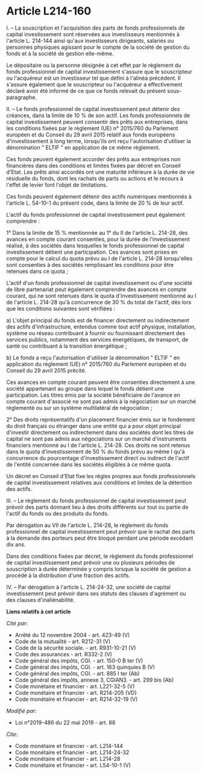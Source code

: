 # Article L214-160

I. – La souscription et l'acquisition des parts de fonds professionnels de capital investissement sont réservées aux
investisseurs mentionnés à l'article L. 214-144 ainsi qu'aux investisseurs dirigeants, salariés ou personnes physiques
agissant pour le compte de la société de gestion du fonds et à la société de gestion elle-même. 

Le dépositaire ou la personne désignée à cet effet par le règlement du fonds professionnel de capital investissement s'assure
que le souscripteur ou l'acquéreur est un investisseur tel que défini à l'alinéa précédent. Il s'assure également que le
souscripteur ou l'acquéreur a effectivement déclaré avoir été informé de ce que ce fonds relevait du présent sous-
paragraphe. 

II. – Le fonds professionnel de capital investissement peut détenir des créances, dans la limite de 10 % de son actif. Les
fonds professionnels de capital investissement peuvent consentir des prêts aux entreprises, dans les conditions fixées par le
règlement (UE) n° 2015/760 du Parlement européen et du Conseil du 29 avril 2015 relatif aux fonds européens d'investissement
à long terme, lorsqu'ils ont reçu l'autorisation d'utiliser la dénomination " ELTIF " en application de ce même règlement. 

Ces fonds peuvent également accorder des prêts aux entreprises non financières dans des conditions et limites fixées par
décret en Conseil d'Etat. Les prêts ainsi accordés ont une maturité inférieure à la durée de vie résiduelle du fonds, dont
les rachats de parts ou actions et le recours à l'effet de levier font l'objet de limitations. 

Ces fonds peuvent également détenir des actifs numériques mentionnés à l'article L. 54-10-1 du présent code, dans la limite
de 20 % de leur actif. 

L'actif du fonds professionnel de capital investissement peut également comprendre : 

1° Dans la limite de 15 % mentionnée au 1° du II de l'article L. 214-28, des avances en compte courant consenties, pour la
durée de l'investissement réalisé, à des sociétés dans lesquelles le fonds professionnel de capital investissement détient
une participation. Ces avances sont prises en compte pour le calcul du quota prévu au I de l'article L. 214-28 lorsqu'elles
sont consenties à des sociétés remplissant les conditions pour être retenues dans ce quota ; 

L'actif d'un fonds professionnel de capital investissement ou d'une société de libre partenariat peut également comprendre
des avances en compte courant, qui ne sont retenues dans le quota d'investissement mentionné au I de l'article L. 214-28 qu'à
concurrence de 30 % du total de l'actif, dès lors que les conditions suivantes sont vérifiées : 

a) L'objet principal du fonds est de financer directement ou indirectement des actifs d'infrastructure, entendus comme tout
actif physique, installation, système ou réseau contribuant à fournir ou fournissant directement des services publics,
notamment des services énergétiques, de transport, de santé ou contribuant à la transition énergétique ; 

b) Le fonds a reçu l'autorisation d'utiliser la dénomination " ELTIF " en application du règlement (UE) n° 2015/760 du
Parlement européen et du Conseil du 29 avril 2015 précité. 

Ces avances en compte courant peuvent être consenties directement à une société appartenant au groupe dans lequel le fonds
détient une participation. Les titres émis par la société bénéficiaire de l'avance en compte courant d'associé ne sont pas
admis à la négociation sur un marché réglementé ou sur un système multilatéral de négociation ; 

2° Des droits représentatifs d'un placement financier émis sur le fondement du droit français ou étranger dans une entité qui
a pour objet principal d'investir directement ou indirectement dans des sociétés dont les titres de capital ne sont pas admis
aux négociations sur un marché d'instruments financiers mentionné au I de l'article L. 214-28. Ces droits ne sont retenus
dans le quota d'investissement de 50 % du fonds prévu au même I qu'à concurrence du pourcentage d'investissement direct ou
indirect de l'actif de l'entité concernée dans les sociétés éligibles à ce même quota. 

Un décret en Conseil d'Etat fixe les règles propres aux fonds professionnels de capital investissement relatives aux
conditions et limites de la détention des actifs. 

III. – Le règlement du fonds professionnel de capital investissement peut prévoir des parts donnant lieu à des droits
différents sur tout ou partie de l'actif du fonds ou des produits du fonds. 

Par dérogation au VII de l'article L. 214-28, le règlement du fonds professionnel de capital investissement peut prévoir que
le rachat des parts à la demande des porteurs peut être bloqué pendant une période excédant dix ans. 

Dans des conditions fixées par décret, le règlement du fonds professionnel de capital investissement peut prévoir une ou
plusieurs périodes de souscription à durée déterminée y compris lorsque la société de gestion a procédé à la distribution
d'une fraction des actifs. 

IV. – Par dérogation à l'article L. 214-24-32, une société de capital investissement peut prévoir dans ses statuts des
clauses d'agrément ou des clauses d'inaliénabilité.

**Liens relatifs à cet article**

_Cité par_:

  - Arrêté du 12 novembre 2004 - art. 423-49 (V)
  - Code de la mutualité - art. R212-31 (V)
  - Code de la sécurité sociale. - art. R931-10-21 (V)
  - Code des assurances - art. R332-2 (V)
  - Code général des impôts, CGI. - art. 150-0 B ter (V)
  - Code général des impôts, CGI. - art. 163 quinquies B (V)
  - Code général des impôts, CGI. - art. 885 I ter (Ab)
  - Code général des impôts, annexe 3, CGIAN3. - art. 299 bis (Ab)
  - Code monétaire et financier - art. L221-32-5 (V)
  - Code monétaire et financier - art. R214-205 (VD)
  - Code monétaire et financier - art. R214-32-19 (V)

_Modifié par_:

  - Loi n°2019-486 du 22 mai 2019 - art. 88

_Cite_:

  - Code monétaire et financier - art. L214-144
  - Code monétaire et financier - art. L214-24-32
  - Code monétaire et financier - art. L214-28
  - Code monétaire et financier - art. L54-10-1 (V)
